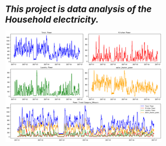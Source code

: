 # *This project is data analysis of the Household electricity.*

![Figure](Household-electricity-analysis/image/Power_Compare_24hours.png)
